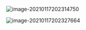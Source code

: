 ![image-20210117202314750](/home/arkyyang/files/notes/notes/attachments/image-20210117202314750.png)

![image-20210117202327664](/home/arkyyang/files/notes/notes/attachments/image-20210117202327664.png)

